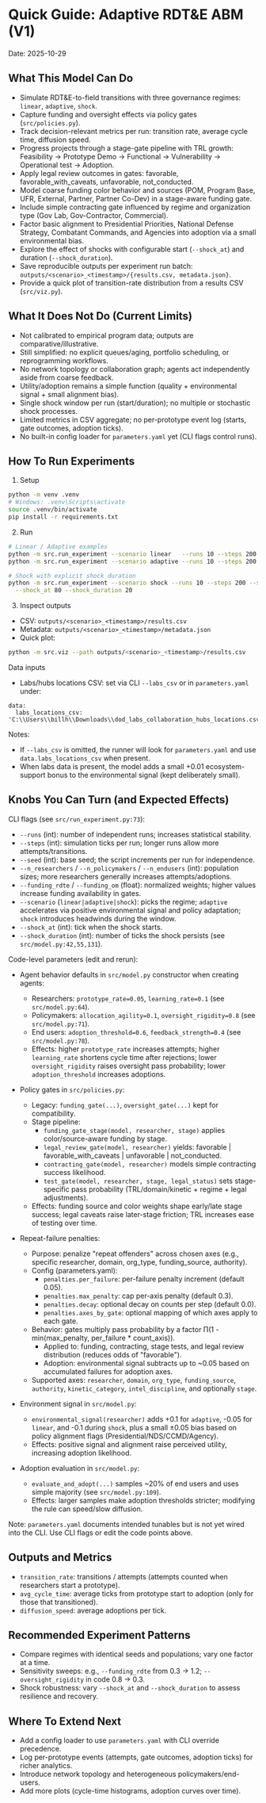 # Quick Guide: Adaptive RDT&E ABM (V1)

Date: 2025-10-29

## What This Model Can Do

- Simulate RDT&E-to-field transitions with three governance regimes: `linear`, `adaptive`, `shock`.
- Capture funding and oversight effects via policy gates (`src/policies.py`).
- Track decision-relevant metrics per run: transition rate, average cycle time, diffusion speed.
- Progress projects through a stage-gate pipeline with TRL growth: Feasibility → Prototype Demo → Functional → Vulnerability → Operational test → Adoption.
- Apply legal review outcomes in gates: favorable, favorable_with_caveats, unfavorable, not_conducted.
- Model coarse funding color behavior and sources (POM, Program Base, UFR, External, Partner, Partner Co-Dev) in a stage-aware funding gate.
- Include simple contracting gate influenced by regime and organization type (Gov Lab, Gov-Contractor, Commercial).
- Factor basic alignment to Presidential Priorities, National Defense Strategy, Combatant Commands, and Agencies into adoption via a small environmental bias.
- Explore the effect of shocks with configurable start (`--shock_at`) and duration (`--shock_duration`).
- Save reproducible outputs per experiment run batch: `outputs/<scenario>_<timestamp>/{results.csv, metadata.json}`.
- Provide a quick plot of transition-rate distribution from a results CSV (`src/viz.py`).

## What It Does Not Do (Current Limits)

- Not calibrated to empirical program data; outputs are comparative/illustrative.
- Still simplified: no explicit queues/aging, portfolio scheduling, or reprogramming workflows.
- No network topology or collaboration graph; agents act independently aside from coarse feedback.
- Utility/adoption remains a simple function (quality + environmental signal + small alignment bias).
- Single shock window per run (start/duration); no multiple or stochastic shock processes.
- Limited metrics in CSV aggregate; no per-prototype event log (starts, gate outcomes, adoption ticks).
- No built-in config loader for `parameters.yaml` yet (CLI flags control runs).

## How To Run Experiments

1) Setup

```bash
python -m venv .venv
# Windows: .venv\Scripts\activate
source .venv/bin/activate
pip install -r requirements.txt
```

2) Run

```bash
# Linear / Adaptive examples
python -m src.run_experiment --scenario linear   --runs 10 --steps 200 --seed 42
python -m src.run_experiment --scenario adaptive --runs 10 --steps 200 --seed 42

# Shock with explicit shock duration
python -m src.run_experiment --scenario shock --runs 10 --steps 200 --seed 42 \
  --shock_at 80 --shock_duration 20
```

3) Inspect outputs

- CSV: `outputs/<scenario>_<timestamp>/results.csv`
- Metadata: `outputs/<scenario>_<timestamp>/metadata.json`
- Quick plot:

```bash
python -m src.viz --path outputs/<scenario>_<timestamp>/results.csv
```

Data inputs

- Labs/hubs locations CSV: set via CLI `--labs_csv` or in `parameters.yaml` under:

```
data:
  labs_locations_csv: 'C:\\Users\\billh\\Downloads\\dod_labs_collaboration_hubs_locations.csv'
```

Notes:
- If `--labs_csv` is omitted, the runner will look for `parameters.yaml` and use `data.labs_locations_csv` when present.
- When labs data is present, the model adds a small +0.01 ecosystem-support bonus to the environmental signal (kept deliberately small).

## Knobs You Can Turn (and Expected Effects)

CLI flags (see `src/run_experiment.py:73`):

- `--runs` (int): number of independent runs; increases statistical stability.
- `--steps` (int): simulation ticks per run; longer runs allow more attempts/transitions.
- `--seed` (int): base seed; the script increments per run for independence.
- `--n_researchers` / `--n_policymakers` / `--n_endusers` (int): population sizes; more researchers generally increases attempts/adoptions.
- `--funding_rdte` / `--funding_om` (float): normalized weights; higher values increase funding availability in gates.
- `--scenario` (`linear|adaptive|shock`): picks the regime; `adaptive` accelerates via positive environmental signal and policy adaptation; `shock` introduces headwinds during the window.
- `--shock_at` (int): tick when the shock starts.
- `--shock_duration` (int): number of ticks the shock persists (see `src/model.py:42,55,131`).

Code-level parameters (edit and rerun):

- Agent behavior defaults in `src/model.py` constructor when creating agents:
  - Researchers: `prototype_rate=0.05`, `learning_rate=0.1` (see `src/model.py:64`).
  - Policymakers: `allocation_agility=0.1`, `oversight_rigidity=0.8` (see `src/model.py:71`).
  - End users: `adoption_threshold=0.6`, `feedback_strength=0.4` (see `src/model.py:78`).
  - Effects: higher `prototype_rate` increases attempts; higher `learning_rate` shortens cycle time after rejections; lower `oversight_rigidity` raises oversight pass probability; lower `adoption_threshold` increases adoptions.

- Policy gates in `src/policies.py`:
  - Legacy: `funding_gate(...)`, `oversight_gate(...)` kept for compatibility.
  - Stage pipeline:
    - `funding_gate_stage(model, researcher, stage)` applies color/source-aware funding by stage.
    - `legal_review_gate(model, researcher)` yields: favorable | favorable_with_caveats | unfavorable | not_conducted.
    - `contracting_gate(model, researcher)` models simple contracting success likelihood.
    - `test_gate(model, researcher, stage, legal_status)` sets stage-specific pass probability (TRL/domain/kinetic + regime + legal adjustments).
  - Effects: funding source and color weights shape early/late stage success; legal caveats raise later-stage friction; TRL increases ease of testing over time.

- Repeat-failure penalties:
  - Purpose: penalize "repeat offenders" across chosen axes (e.g., specific researcher, domain, org_type, funding_source, authority).
  - Config (parameters.yaml):
    - `penalties.per_failure`: per-failure penalty increment (default 0.05).
    - `penalties.max_penalty`: cap per-axis penalty (default 0.3).
    - `penalties.decay`: optional decay on counts per step (default 0.0).
    - `penalties.axes_by_gate`: optional mapping of which axes apply to each gate.
  - Behavior: gates multiply pass probability by a factor Π(1 - min(max_penalty, per_failure * count_axis)).
    - Applied to: funding, contracting, stage tests, and legal review distribution (reduces odds of "favorable").
    - Adoption: environmental signal subtracts up to ~0.05 based on accumulated failures for adoption axes.
  - Supported axes: `researcher`, `domain`, `org_type`, `funding_source`, `authority`, `kinetic_category`, `intel_discipline`, and optionally `stage`.

- Environment signal in `src/model.py`:
  - `environmental_signal(researcher)` adds +0.1 for `adaptive`, -0.05 for `linear`, and -0.1 during `shock`, plus a small ±0.05 bias based on policy alignment flags (Presidential/NDS/CCMD/Agency).
  - Effects: positive signal and alignment raise perceived utility, increasing adoption likelihood.

- Adoption evaluation in `src/model.py`:
  - `evaluate_and_adopt(...)` samples ~20% of end users and uses simple majority (see `src/model.py:109`).
  - Effects: larger samples make adoption thresholds stricter; modifying the rule can speed/slow diffusion.

Note: `parameters.yaml` documents intended tunables but is not yet wired into the CLI. Use CLI flags or edit the code points above.

## Outputs and Metrics

- `transition_rate`: transitions / attempts (attempts counted when researchers start a prototype).
- `avg_cycle_time`: average ticks from prototype start to adoption (only for those that transitioned).
- `diffusion_speed`: average adoptions per tick.

## Recommended Experiment Patterns

- Compare regimes with identical seeds and populations; vary one factor at a time.
- Sensitivity sweeps: e.g., `--funding_rdte` from 0.3 → 1.2; `--oversight_rigidity` in code 0.8 → 0.3.
- Shock robustness: vary `--shock_at` and `--shock_duration` to assess resilience and recovery.

## Where To Extend Next

- Add a config loader to use `parameters.yaml` with CLI override precedence.
- Log per-prototype events (attempts, gate outcomes, adoption ticks) for richer analytics.
- Introduce network topology and heterogeneous policymakers/end-users.
- Add more plots (cycle-time histograms, adoption curves over time).
